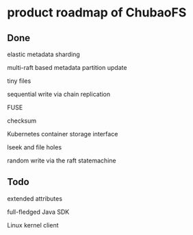 # product roadmap of ChubaoFS

## Done

elastic metadata sharding

multi-raft based metadata partition update

tiny files

sequential write via chain replication

FUSE

checksum

Kubernetes container storage interface

lseek and file holes

random write via the raft statemachine

## Todo

extended attributes

full-fledged Java SDK

Linux kernel client

